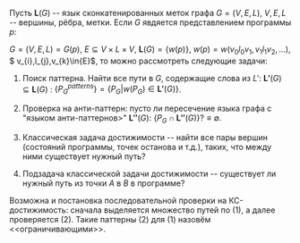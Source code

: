 Пусть $\boldsymbol{L}(G)$ -- язык сконкатенированных меток графа $G=(V,E,L)$,  $V,E,L$ -- вершины, рёбра, метки. Если $G$ явдяется представлением программы $p$:

$G=(V,E,L)=G(p)$, $E\subseteq{V\times{L}\times{V}}$, $\boldsymbol{L}(G)=\{w(p)\}$, $w(p)=w(v_{0}l_{0}v_{1},v_{1}l_{1}v_{2},...)$,
$ v_{i},l_{j},v_{k}\in{E}$, то можно рассмотреть следующие задачи:

1) Поиск паттерна. Найти все пути в $G$, содержащие слова из ${L'}$: $\boldsymbol{L'}(G)\subseteq{\boldsymbol{L}(G)}$ : $\{P_{G}^{patterns}\}=\{P_{G}|w(P_{G})\in \boldsymbol{L'}(G)\}$.

2) Проверка на анти-паттерн: пусто ли пересечение языка графа с "языком анти-паттернов>" $\boldsymbol{L''}(G)$: $\{P_{G}\cap{\boldsymbol{L''}(G)}\}? \equiv{\emptyset}$.

3) Классическая задача достижимости -- найти все пары вершин (состояний программы, точек останова и т.д.), таких, что между ними существует нужный путь?

4) Подзадача классической задачи достижимости -- существует ли нужный путь из точки $A$ в $B$ в программе?

Возможна и постановка последовательной проверки на КС-достижимость: сначала выделяется множество путей по (1), а далее проверяется (2). Такие паттерны (2) для (1) назовём <<ограничивающими>>.
